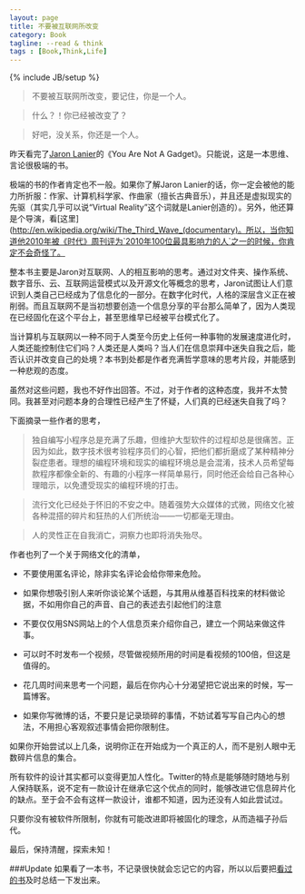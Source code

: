 ```yaml
---
layout: page
title: 不要被互联网所改变
category: Book
tagline: --read & think
tags : [Book,Think,Life]
---
```

{% include JB/setup %}

>不要被互联网所改变，要记住，你是一个人。

>什么？！你已经被改变了？

>好吧，没关系，你还是一个人。

昨天看完了[Jaron Lanier](http://en.wikipedia.org/wiki/Jaron_Lanier)的《You Are Not A Gadget》。只能说，这是一本思维、言论很极端的书。

极端的书的作者肯定也不一般。如果你了解Jaron Lanier的话，你一定会被他的能力所折服：作家、计算机科学家、作曲家（擅长古典音乐），并且还是虚拟现实的先驱（其实几乎可以说“Virtual Reality”这个词就是Lanier创造的）。另外，他还算是个导演，看[这里](http://en.wikipedia.org/wiki/The_Third_Wave_(documentary)。所以，当你知道他2010年被《时代》周刊评为`2010年100位最具影响力的人`之一的时候，你肯定不会奇怪了。

整本书主要是Jaron对互联网、人的相互影响的思考。通过对文件夹、操作系统、数字音乐、云、互联网运营模式以及开源文化等概念的思考，Jaron试图让人们意识到人类自己已经成为了信息化的一部分。在数字化时代，人格的深层含义正在被削弱。而且互联网不是当初想要创造一个信息分享的平台那么简单了，因为人类现在已经固化在这个平台上，甚至思维早已经被平台模式化了。

当计算机与互联网以一种不同于人类至今历史上任何一种事物的发展速度进化时，人类还能控制住它们吗？人类还是人类吗？当人们在信息崇拜中迷失自我之后，能否认识并改变自己的处境？本书到处都是作者充满哲学意味的思考片段，并能感到一种悲观的态度。

虽然对这些问题，我也不好作出回答。不过，对于作者的这种态度，我并不太赞同。我甚至对问题本身的合理性已经产生了怀疑，人们真的已经迷失自我了吗？

下面摘录一些作者的思考，

>独自编写小程序总是充满了乐趣，但维护大型软件的过程却总是很痛苦。正因为如此，数字技术很考验程序员们的心智，把他们都折磨成了某种精神分裂症患者。理想的编程环境和现实的编程环境总是会混淆，技术人员希望每款程序都像全新的、有趣的小程序一样简单易行，同时他还会给自己各种心理暗示，以免遭受现实的编程环境的打击。

>流行文化已经处于怀旧的不安之中。随着强势大众媒体的式微，网络文化被各种混搭的碎片和狂热的人们所统治——一切都毫无理由。

>人的灵性正在自我消亡，洞察力也即将消失殆尽。

作者也列了一个关于网络文化的清单，

* 不要使用匿名评论，除非实名评论会给你带来危险。

* 如果你想吸引别人来听你谈论某个话题，与其用从维基百科找来的材料做论据，不如用你自己的声音、自己的表述去引起他们的注意

* 不要仅仅用SNS网站上的个人信息页来介绍你自己，建立一个网站来做这件事。
* 可以时不时发布一个视频，尽管做视频所用的时间是看视频的100倍，但这是值得的。
* 花几周时间来思考一个问题，最后在你内心十分渴望把它说出来的时候，写一篇博客。
* 如果你写微博的话，不要只是记录琐碎的事情，不妨试着写写自己内心的想法，不用担心客观叙述事情会把你限制住。

如果你开始尝试以上几条，说明你正在开始成为一个真正的人，而不是别人眼中无数碎片信息的集合。

所有软件的设计其实都可以变得更加人性化。Twitter的特点是能够随时随地与别人保持联系，说不定有一款设计在继承它这个优点的同时，能够改进它信息碎片化的缺点。至于会不会有这样一款设计，谁都不知道，因为还没有人如此尝试过。

只要你没有被软件所限制，你就有可能改进即将被固化的理念，从而造福子孙后代。

最后，保持清醒，探索未知！

###Update
如果看了一本书，不记录很快就会忘记它的内容，所以以后要把[看过的书](http://jackiekuo.com/elseworld/#books)及时总结一下发出来。